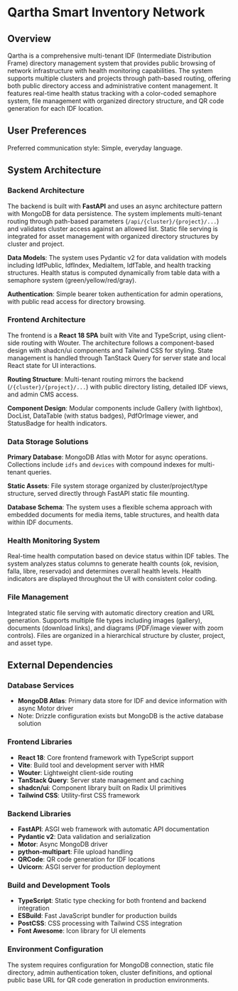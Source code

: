 # Qartha Smart Inventory Network

## Overview

Qartha is a comprehensive multi-tenant IDF (Intermediate Distribution Frame) directory management system that provides public browsing of network infrastructure with health monitoring capabilities. The system supports multiple clusters and projects through path-based routing, offering both public directory access and administrative content management. It features real-time health status tracking with a color-coded semaphore system, file management with organized directory structure, and QR code generation for each IDF location.

## User Preferences

Preferred communication style: Simple, everyday language.

## System Architecture

### Backend Architecture
The backend is built with **FastAPI** and uses an async architecture pattern with MongoDB for data persistence. The system implements multi-tenant routing through path-based parameters (`/api/{cluster}/{project}/...`) and validates cluster access against an allowed list. Static file serving is integrated for asset management with organized directory structures by cluster and project.

**Data Models**: The system uses Pydantic v2 for data validation with models including IdfPublic, IdfIndex, MediaItem, IdfTable, and health tracking structures. Health status is computed dynamically from table data with a semaphore system (green/yellow/red/gray).

**Authentication**: Simple bearer token authentication for admin operations, with public read access for directory browsing.

### Frontend Architecture
The frontend is a **React 18 SPA** built with Vite and TypeScript, using client-side routing with Wouter. The architecture follows a component-based design with shadcn/ui components and Tailwind CSS for styling. State management is handled through TanStack Query for server state and local React state for UI interactions.

**Routing Structure**: Multi-tenant routing mirrors the backend (`/{cluster}/{project}/...`) with public directory listing, detailed IDF views, and admin CMS access.

**Component Design**: Modular components include Gallery (with lightbox), DocList, DataTable (with status badges), PdfOrImage viewer, and StatusBadge for health indicators.

### Data Storage Solutions
**Primary Database**: MongoDB Atlas with Motor for async operations. Collections include `idfs` and `devices` with compound indexes for multi-tenant queries.

**Static Assets**: File system storage organized by cluster/project/type structure, served directly through FastAPI static file mounting.

**Database Schema**: The system uses a flexible schema approach with embedded documents for media items, table structures, and health data within IDF documents.

### Health Monitoring System
Real-time health computation based on device status within IDF tables. The system analyzes status columns to generate health counts (ok, revision, falla, libre, reservado) and determines overall health levels. Health indicators are displayed throughout the UI with consistent color coding.

### File Management
Integrated static file serving with automatic directory creation and URL generation. Supports multiple file types including images (gallery), documents (download links), and diagrams (PDF/image viewer with zoom controls). Files are organized in a hierarchical structure by cluster, project, and asset type.

## External Dependencies

### Database Services
- **MongoDB Atlas**: Primary data store for IDF and device information with async Motor driver
- Note: Drizzle configuration exists but MongoDB is the active database solution

### Frontend Libraries
- **React 18**: Core frontend framework with TypeScript support
- **Vite**: Build tool and development server with HMR
- **Wouter**: Lightweight client-side routing
- **TanStack Query**: Server state management and caching
- **shadcn/ui**: Component library built on Radix UI primitives
- **Tailwind CSS**: Utility-first CSS framework

### Backend Libraries
- **FastAPI**: ASGI web framework with automatic API documentation
- **Pydantic v2**: Data validation and serialization
- **Motor**: Async MongoDB driver
- **python-multipart**: File upload handling
- **QRCode**: QR code generation for IDF locations
- **Uvicorn**: ASGI server for production deployment

### Build and Development Tools
- **TypeScript**: Static type checking for both frontend and backend integration
- **ESBuild**: Fast JavaScript bundler for production builds
- **PostCSS**: CSS processing with Tailwind CSS integration
- **Font Awesome**: Icon library for UI elements

### Environment Configuration
The system requires configuration for MongoDB connection, static file directory, admin authentication token, cluster definitions, and optional public base URL for QR code generation in production environments.